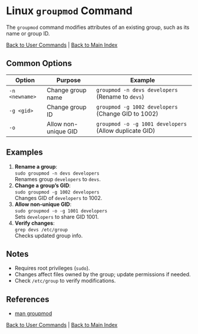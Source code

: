 # Linux `groupmod` Command

The `groupmod` command modifies attributes of an existing group, such as its name or group ID.

[Back to User Commands](../user.md) | [Back to Main Index](../../README.md)

## Common Options

| Option | Purpose | Example |
|--------|---------|---------|
| `-n <newname>` | Change group name | `groupmod -n devs developers` (Rename to `devs`) |
| `-g <gid>` | Change group ID | `groupmod -g 1002 developers` (Change GID to 1002) |
| `-o` | Allow non-unique GID | `groupmod -o -g 1001 developers` (Allow duplicate GID) |

## Examples
1. **Rename a group**:  
   `sudo groupmod -n devs developers`  
   Renames group `developers` to `devs`.
2. **Change a group’s GID**:  
   `sudo groupmod -g 1002 developers`  
   Changes GID of `developers` to 1002.
3. **Allow non-unique GID**:  
   `sudo groupmod -o -g 1001 developers`  
   Sets `developers` to share GID 1001.
4. **Verify changes**:  
   `grep devs /etc/group`  
   Checks updated group info.

## Notes
- Requires root privileges (`sudo`).
- Changes affect files owned by the group; update permissions if needed.
- Check `/etc/group` to verify modifications.

## References
- [man groupmod](https://man7.org/linux/man-pages/man8/groupmod.8.html)

[Back to User Commands](../user.md) | [Back to Main Index](../../README.md)

